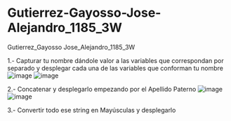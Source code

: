 # Gutierrez-Gayosso-Jose-Alejandro_1185_3W
Gutierrez_Gayosso Jose_Alejandro_1185_3W


1.- Capturar tu nombre dándole valor a las variables que correspondan por separado 
y desplegar cada una de las variables que conforman tu nombre
![image](https://github.com/user-attachments/assets/0052e5c0-6ff6-45e3-b4e5-783dc200380e)
![image](https://github.com/user-attachments/assets/02b1117c-3aec-4f8f-8db3-92ec97a2fcf6)











2.- Concatenar y desplegarlo empezando por el Apellido Paterno
![image](https://github.com/user-attachments/assets/6fda0d8c-3e08-4c00-8a9c-e4ed97b83767)
![image](https://github.com/user-attachments/assets/3dbbb1dd-eaed-4d0e-ac27-d83ce7264a2e)









3.- Convertir todo ese string en Mayúsculas y desplegarlo

